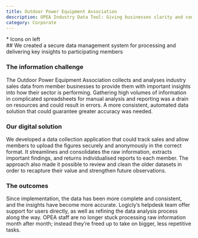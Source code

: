 ```yaml
---
title: Outdoor Power Equipment Association
description: OPEA Industry Data Tool: Giving businesses clarity and confidence
category: Corporate
---
```

<div class="grid grid-cols-12">

<div class="col-span-12">
    <img src="" />
</div>

<div class="col-span-3">
* Icons on left
</div>

<div class="col-span-9">
## We created a secure data management system for processing and delivering key insights to participating members

### The information challenge
The Outdoor Power Equipment Association collects and analyses industry sales data from member businesses to provide them with important insights into how their sector is performing.
Gathering high volumes of information in complicated spreadsheets for manual analysis and reporting was a drain on resources and could result in errors.
A more consistent, automated data solution that could guarantee greater accuracy was needed.

### Our digital solution
We developed a data collection application that could track sales and allow members to upload the figures securely and anonymously in the correct format.
It streamlines and consolidates the raw information, extracts important findings, and returns individualised reports to each member.
The approach also made it possible to review and clean the older datasets in order to recapture their value and strengthen future observations.

### The outcomes
Since implementation, the data has been more complete and consistent, and the insights have become more accurate.
Logicly’s helpdesk team offer support for users directly, as well as refining the data analysis process along the way.
OPEA staff are no longer stuck processing raw information month after month; instead they’re freed up to take on bigger, less repetitive tasks.

</div>
</div>
